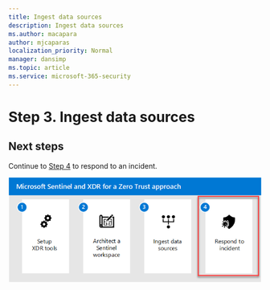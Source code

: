 ```yaml
---
title: Ingest data sources
description: Ingest data sources
ms.author: macapara
author: mjcaparas
localization_priority: Normal
manager: dansimp
ms.topic: article
ms.service: microsoft-365-security
---
```


# Step 3. Ingest data sources





## Next steps

Continue to [Step 4](respond-incident.md) to respond to an incident.
 
![Image of Microsoft Sentinel and XDR solution steps with step 4 highlighted](./media/siem-xdr-solution-4.png)
